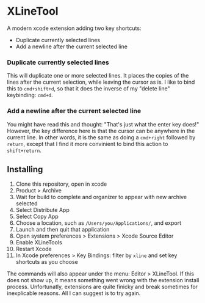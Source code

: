 #  XLineTool

A modern xcode extension adding two key shortcuts:
* Duplicate currently selected lines
* Add a newline after the current selected line

### Duplicate currently selected lines

This will duplicate one or more selected lines. It places the copies of the lines after the current selection, while leaving the cursor as is. 
I like to bind this to `cmd+shift+d`, so that it does the inverse of my "delete line" keybinding: `cmd+d`.

### Add a newline after the current selected line

You might have read this and thought: "That's just what the enter key does!" However, the key difference here is that the cursor can be anywhere in the current line. In other words, it is the same as doing a `cmd+right` followed by `return`, except that I find it more convinient to bind this action to `shift+return`.

## Installing

1. Clone this repository, open in xcode
2. Product > Archive
3. Wait for build to complete and organizer to appear with new archive selected
4. Select Distribute App
5. Select Copy App
6. Choose a location, such as `/Users/you/Applications/`, and export
7. Launch and then quit that application
8. Open system preferences > Extensions > Xcode Source Editor
9. Enable XLineTools
10. Restart Xcode
11. In Xcode preferences > Key Bindings: filter by `xline` and set key shortcuts as you choose

The commands will also appear under the menu: Editor > XLineTool. If this does not show up, it means something went wrong with the extension install process. Unfortunatly, extensions are quite finicky and break sometimes for inexplicable reasons. All I can suggest is to try again.  
